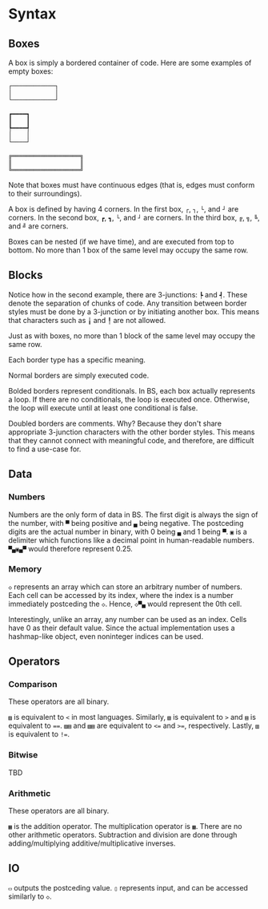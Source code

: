 # Syntax

## Boxes

A box is simply a bordered container of code.
Here are some examples of empty boxes:

```bs
┌────────────┐
│            │
└────────────┘
```

```bs
┏━━━━┓
┃    ┃
┡━━━━┩
│    │
└────┘
```

```bs
╔═══════════════════╗
║                   ║
╚═══════════════════╝
```

Note that boxes must have continuous edges (that is, edges must conform to their surroundings).

A box is defined by having 4 corners. In the first box, `┌`, `┐`, `└`, and `┘` are corners. In the second box, `┏`, `┓`, `└`, and `┘` are corners. In the third box, `╔`, `╗`, `╚`, and `╝` are corners.

Boxes can be nested (if we have time), and are executed from top to bottom.
No more than 1 box of the same level may occupy the same row.

## Blocks

Notice how in the second example, there are 3-junctions: `┡` and `┩`.
These denote the separation of chunks of code.
Any transition between border styles must be done by a 3-junction or by initiating another box.
This means that characters such as `╽` and `╿` are not allowed.

Just as with boxes, no more than 1 block of the same level may occupy the same row.

Each border type has a specific meaning.

Normal borders are simply executed code.

Bolded borders represent conditionals. In BS, each box actually represents a loop. If there are no conditionals, the loop is executed once. Otherwise, the loop will execute until at least one conditional is false.

Doubled borders are comments.
Why? Because they don't share appropriate 3-junction characters with the other border styles. This means that they cannot connect with meaningful code, and therefore, are difficult to find a use-case for.

## Data

### Numbers

Numbers are the only form of data in BS. The first digit is always the sign of the number, with `▀` being positive and `▄` being negative. The postceding digits are the actual number in binary, with 0 being `▄` and 1 being `▀`. `▣` is a delimiter which functions like a decimal point in human-readable numbers. `▀▄▣▄▀` would therefore represent 0.25.

### Memory

`◇` represents an array which can store an arbitrary number of numbers.
Each cell can be accessed by its index, where the index is a number immediately postceding the `◇`. Hence, `◇▀▄` would represent the 0th cell.

Interestingly, unlike an array, any number can be used as an index. Cells have 0 as their default value. Since the actual implementation uses a hashmap-like object, even noninteger indices can be used.

## Operators

### Comparison

These operators are all binary.

`▨` is equivalent to `<` in most languages.
Similarly, `▧` is equivalent to `>` and `▤` is equivalent to `==`.
`▨▤` and `▧▤` are equivalent to `<=` and `>=`, respectively.
Lastly, `▥` is equivalent to `!=`.

### Bitwise

TBD

### Arithmetic

These operators are all binary.

`▦` is the addition operator. The multiplication operator is `▩`. There are no other arithmetic operators. Subtraction and division are done through adding/multiplying additive/multiplicative inverses.

## IO

`▭` outputs the postceding value. `▯` represents input, and can be accessed similarly to `◇`.

